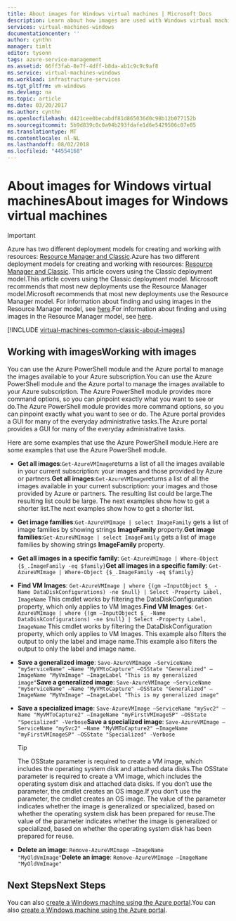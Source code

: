 ```yaml
---
title: About images for Windows virtual machines | Microsoft Docs
description: Learn about how images are used with Windows virtual machines in Azure.
services: virtual-machines-windows
documentationcenter: ''
author: cynthn
manager: timlt
editor: tysonn
tags: azure-service-management
ms.assetid: 66ff3fab-8e7f-4dff-b8da-ab1c9c9c9af8
ms.service: virtual-machines-windows
ms.workload: infrastructure-services
ms.tgt_pltfrm: vm-windows
ms.devlang: na
ms.topic: article
ms.date: 03/20/2017
ms.author: cynthn
ms.openlocfilehash: d421cee0becabdf81d865036d0c98b12b077152b
ms.sourcegitcommit: 5b9d839c0c0a94b293fdafe1d6e5429506c07e05
ms.translationtype: MT
ms.contentlocale: nl-NL
ms.lasthandoff: 08/02/2018
ms.locfileid: "44554168"
---
```

# <a name="about-images-for-windows-virtual-machines"></a><span data-ttu-id="2ebf8-103">About images for Windows virtual machines</span><span class="sxs-lookup"><span data-stu-id="2ebf8-103">About images for Windows virtual machines</span></span>
> [!IMPORTANT]
> <span data-ttu-id="2ebf8-104">Azure has two different deployment models for creating and working with resources: [Resource Manager and Classic](../../../resource-manager-deployment-model.md).</span><span class="sxs-lookup"><span data-stu-id="2ebf8-104">Azure has two different deployment models for creating and working with resources: [Resource Manager and Classic](../../../resource-manager-deployment-model.md).</span></span> <span data-ttu-id="2ebf8-105">This article covers using the Classic deployment model.</span><span class="sxs-lookup"><span data-stu-id="2ebf8-105">This article covers using the Classic deployment model.</span></span> <span data-ttu-id="2ebf8-106">Microsoft recommends that most new deployments use the Resource Manager model.</span><span class="sxs-lookup"><span data-stu-id="2ebf8-106">Microsoft recommends that most new deployments use the Resource Manager model.</span></span> <span data-ttu-id="2ebf8-107">For information about finding and using images in the Resource Manager model, see [here](../../virtual-machines-windows-cli-ps-findimage.md?toc=%2fazure%2fvirtual-machines%2fwindows%2ftoc.json).</span><span class="sxs-lookup"><span data-stu-id="2ebf8-107">For information about finding and using images in the Resource Manager model, see [here](../../virtual-machines-windows-cli-ps-findimage.md?toc=%2fazure%2fvirtual-machines%2fwindows%2ftoc.json).</span></span>

[!INCLUDE [virtual-machines-common-classic-about-images](../../../../includes/virtual-machines-common-classic-about-images.md)]

## <a name="working-with-images"></a><span data-ttu-id="2ebf8-108">Working with images</span><span class="sxs-lookup"><span data-stu-id="2ebf8-108">Working with images</span></span>

<span data-ttu-id="2ebf8-109">You can use the Azure PowerShell module and the Azure portal to manage the images available to your Azure subscription.</span><span class="sxs-lookup"><span data-stu-id="2ebf8-109">You can use the Azure PowerShell module and the Azure portal to manage the images available to your Azure subscription.</span></span> <span data-ttu-id="2ebf8-110">The Azure PowerShell module provides more command options, so you can pinpoint exactly what you want to see or do.</span><span class="sxs-lookup"><span data-stu-id="2ebf8-110">The Azure PowerShell module provides more command options, so you can pinpoint exactly what you want to see or do.</span></span> <span data-ttu-id="2ebf8-111">The Azure portal provides a GUI for many of the everyday administrative tasks.</span><span class="sxs-lookup"><span data-stu-id="2ebf8-111">The Azure portal provides a GUI for many of the everyday administrative tasks.</span></span>

<span data-ttu-id="2ebf8-112">Here are some examples that use the Azure PowerShell module.</span><span class="sxs-lookup"><span data-stu-id="2ebf8-112">Here are some examples that use the Azure PowerShell module.</span></span>

* <span data-ttu-id="2ebf8-113">**Get all images**:`Get-AzureVMImage`returns a list of all the images available in your current subscription: your images and those provided by Azure or partners.</span><span class="sxs-lookup"><span data-stu-id="2ebf8-113">**Get all images**:`Get-AzureVMImage`returns a list of all the images available in your current subscription: your images and those provided by Azure or partners.</span></span> <span data-ttu-id="2ebf8-114">The resulting list could be large.</span><span class="sxs-lookup"><span data-stu-id="2ebf8-114">The resulting list could be large.</span></span> <span data-ttu-id="2ebf8-115">The next examples show how to get a shorter list.</span><span class="sxs-lookup"><span data-stu-id="2ebf8-115">The next examples show how to get a shorter list.</span></span>
* <span data-ttu-id="2ebf8-116">**Get image families**:`Get-AzureVMImage | select ImageFamily` gets a list of image families by showing strings **ImageFamily** property.</span><span class="sxs-lookup"><span data-stu-id="2ebf8-116">**Get image families**:`Get-AzureVMImage | select ImageFamily` gets a list of image families by showing strings **ImageFamily** property.</span></span>
* <span data-ttu-id="2ebf8-117">**Get all images in a specific family**: `Get-AzureVMImage | Where-Object {$_.ImageFamily -eq $family}`</span><span class="sxs-lookup"><span data-stu-id="2ebf8-117">**Get all images in a specific family**: `Get-AzureVMImage | Where-Object {$_.ImageFamily -eq $family}`</span></span>
* <span data-ttu-id="2ebf8-118">**Find VM Images**: `Get-AzureVMImage | where {(gm –InputObject $_ -Name DataDiskConfigurations) -ne $null} | Select -Property Label, ImageName` This cmdlet works by filtering the DataDiskConfiguration property, which only applies to VM Images.</span><span class="sxs-lookup"><span data-stu-id="2ebf8-118">**Find VM Images**: `Get-AzureVMImage | where {(gm –InputObject $_ -Name DataDiskConfigurations) -ne $null} | Select -Property Label, ImageName` This cmdlet works by filtering the DataDiskConfiguration property, which only applies to VM Images.</span></span> <span data-ttu-id="2ebf8-119">This example also filters the output to only the label and image name.</span><span class="sxs-lookup"><span data-stu-id="2ebf8-119">This example also filters the output to only the label and image name.</span></span>
* <span data-ttu-id="2ebf8-120">**Save a generalized image**: `Save-AzureVMImage –ServiceName "myServiceName" –Name "MyVMtoCapture" –OSState "Generalized" –ImageName "MyVmImage" –ImageLabel "This is my generalized image"`</span><span class="sxs-lookup"><span data-stu-id="2ebf8-120">**Save a generalized image**: `Save-AzureVMImage –ServiceName "myServiceName" –Name "MyVMtoCapture" –OSState "Generalized" –ImageName "MyVmImage" –ImageLabel "This is my generalized image"`</span></span>
* <span data-ttu-id="2ebf8-121">**Save a specialized image**: `Save-AzureVMImage –ServiceName "mySvc2" –Name "MyVMToCapture2" –ImageName "myFirstVMImageSP" –OSState "Specialized" -Verbose`</span><span class="sxs-lookup"><span data-stu-id="2ebf8-121">**Save a specialized image**: `Save-AzureVMImage –ServiceName "mySvc2" –Name "MyVMToCapture2" –ImageName "myFirstVMImageSP" –OSState "Specialized" -Verbose`</span></span>

  > [!TIP]
  > <span data-ttu-id="2ebf8-122">The OSState parameter is required to create a VM image, which includes the operating system disk and attached data disks.</span><span class="sxs-lookup"><span data-stu-id="2ebf8-122">The OSState parameter is required to create a VM image, which includes the operating system disk and attached data disks.</span></span> <span data-ttu-id="2ebf8-123">If you don’t use the parameter, the cmdlet creates an OS image.</span><span class="sxs-lookup"><span data-stu-id="2ebf8-123">If you don’t use the parameter, the cmdlet creates an OS image.</span></span> <span data-ttu-id="2ebf8-124">The value of the parameter indicates whether the image is generalized or specialized, based on whether the operating system disk has been prepared for reuse.</span><span class="sxs-lookup"><span data-stu-id="2ebf8-124">The value of the parameter indicates whether the image is generalized or specialized, based on whether the operating system disk has been prepared for reuse.</span></span>

* <span data-ttu-id="2ebf8-125">**Delete an image**: `Remove-AzureVMImage –ImageName "MyOldVmImage"`</span><span class="sxs-lookup"><span data-stu-id="2ebf8-125">**Delete an image**: `Remove-AzureVMImage –ImageName "MyOldVmImage"`</span></span>

## <a name="next-steps"></a><span data-ttu-id="2ebf8-126">Next Steps</span><span class="sxs-lookup"><span data-stu-id="2ebf8-126">Next Steps</span></span>
<span data-ttu-id="2ebf8-127">You can also [create a Windows machine using the Azure portal](tutorial.md).</span><span class="sxs-lookup"><span data-stu-id="2ebf8-127">You can also [create a Windows machine using the Azure portal](tutorial.md).</span></span>
